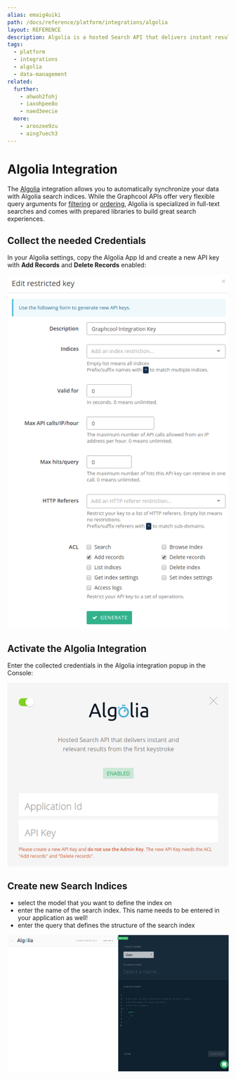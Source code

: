 ```yaml
---
alias: emaig4uiki
path: /docs/reference/platform/integrations/algolia
layout: REFERENCE
description: Algolia is a hosted Search API that delivers instant results. Auto-sync your GraphQL data to Algolia search indices with this integration.
tags:
  - platform
  - integrations
  - algolia
  - data-management
related:
  further:
    - ahwoh2fohj
    - iaxohpee8o
    - naed3eecie
  more:
    - aroozee9zu
    - aing7uech3
---
```


# Algolia Integration

The [Algolia](https://algolia.com) integration allows you to automatically synchronize your data with Algolia search indices. While the Graphcool APIs offer very flexible query arguments for [filtering](!alias-xookaexai0) or [ordering](vequoog7hu), Algolia is specialized in full-text searches and comes with prepared libraries to build great search experiences.

## Collect the needed Credentials

In your Algolia settings, copy the Algolia App Id and create a new API key with **Add Records** and **Delete Records** enabled:

![](./algolia-settings.png?width=295)

## Activate the Algolia Integration

Enter the collected credentials in the Algolia integration popup in the Console:

![](./algolia-credentials.png?width=295)

## Create new Search Indices

* select the model that you want to define the index on
* enter the name of the search index. This name needs to be entered in your application as well!
* enter the query that defines the structure of the search index

![](./algolia-create-index.png)
